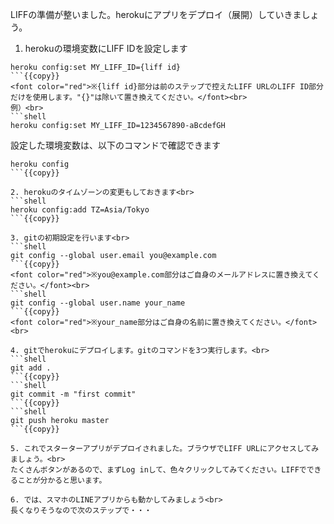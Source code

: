 LIFFの準備が整いました。herokuにアプリをデプロイ（展開）していきましょう。

1. herokuの環境変数にLIFF IDを設定します<br>
```shell
heroku config:set MY_LIFF_ID={liff id}
```{{copy}}
<font color="red">※{liff id}部分は前のステップで控えたLIFF URLのLIFF ID部分だけを使用します。"{}"は除いて置き換えてください。</font><br>
例）<br>
```shell
heroku config:set MY_LIFF_ID=1234567890-aBcdefGH
```
設定した環境変数は、以下のコマンドで確認できます<br>
```shell
heroku config
```{{copy}}

2. herokuのタイムゾーンの変更もしておきます<br>
```shell
heroku config:add TZ=Asia/Tokyo
```{{copy}}

3. gitの初期設定を行います<br>
```shell
git config --global user.email you@example.com
```{{copy}}
<font color="red">※you@example.com部分はご自身のメールアドレスに置き換えてください。</font><br>
```shell
git config --global user.name your_name
```{{copy}}
<font color="red">※your_name部分はご自身の名前に置き換えてください。</font><br>

4. gitでherokuにデプロイします。gitのコマンドを3つ実行します。<br>
```shell
git add .
```{{copy}}
```shell
git commit -m "first commit"
```{{copy}}
```shell
git push heroku master
```{{copy}}

5. これでスターターアプリがデプロイされました。ブラウザでLIFF URLにアクセスしてみましょう。<br>
たくさんボタンがあるので、まずLog inして、色々クリックしてみてください。LIFFでできることが分かると思います。

6. では、スマホのLINEアプリからも動かしてみましょう<br>
長くなりそうなので次のステップで・・・
